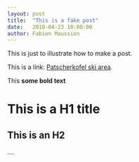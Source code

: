 ```yaml
---
layout: post
title:  "This is a fake post"
date:   2018-04-23 10:00:00
author: Fabien Maussion
---
```


This is just to illustrate how to make a post.

This is a link: [Patscherkofel ski area](http://www.patscherkofelbahn.at/de/winter#winter).

This **some bold text**

# This is a H1 title

## This is an H2

....
